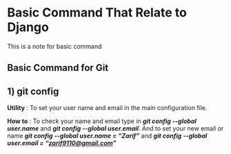 # Basic Command That Relate to Django

This is a note for basic command

## Basic Command for Git

  ## 1) git config
  **Utility** : To set your user name and email in the main configuration file.
  
  **How to** : To check your name and email type in **_git config --global user.name_** and **_git config --global user.email_**. And to set your new email or name **_git config --global user.name = “Zarif”_** and **_git config --global user.email = “zarif9110@gmail.com”_**
  

